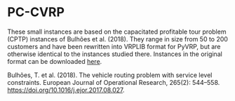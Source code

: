 # PC-CVRP

These small instances are based on the capacitated profitable tour problem (CPTP) instances of Bulhões et al. (2018).
They range in size from 50 to 200 customers and have been rewritten into VRPLIB format for PyVRP, but are otherwise identical to the instances studied there.
Instances in the original format can be downloaded [here](https://w1.cirrelt.ca/~vidalt/resources/instances-VRPSL.zip). 

Bulhões, T. et al. (2018). The vehicle routing problem with service level
constraints. European Journal of Operational Research, 265(2): 544–558.
https://doi.org/10.1016/j.ejor.2017.08.027.
